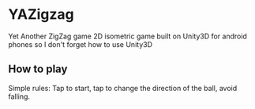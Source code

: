 # YAZigzag
Yet Another ZigZag game
2D isometric game built on Unity3D for android phones so I don't forget how to use Unity3D

## How to play
Simple rules: Tap to start, tap to change the direction of the ball, avoid falling.
